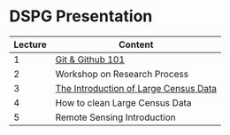 # DSPG Presentation
| Lecture  | Content                             |
|--------- |-------------------------------------|
| 1       | [Git & Github 101](https://github.com/victoria307/DSPG_2025/blob/main/slide/git_setup.pdf)          |
| 2       | Workshop on Research Process        |
| 3       | [The Introduction of Large Census Data](https://github.com/victoria307/DSPG_2025/blob/main/slide/Working_with_Large_Datasets.pdf)            |
| 4       | How to clean Large Census Data                 |
| 5       | Remote Sensing Introduction                    | 
